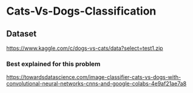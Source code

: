 # Cats-Vs-Dogs-Classification

## Dataset 
https://www.kaggle.com/c/dogs-vs-cats/data?select=test1.zip


### Best explained for this problem 
https://towardsdatascience.com/image-classifier-cats-vs-dogs-with-convolutional-neural-networks-cnns-and-google-colabs-4e9af21ae7a8
